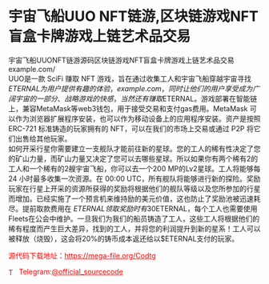 # 宇宙飞船UUO NFT链游,区块链游戏NFT盲盒卡牌游戏上链艺术品交易

宇宙飞船UUONFT链游源码区块链游戏NFT盲盒卡牌游戏上链艺术品交易<br>example.com/<br>UUO是一款 SciFi 赚取 NFT 游戏，旨在通过收集工人和宇宙飞船穿越宇宙寻找$ETERNAL为用户提供有趣的体验，example.com，同时让他们的用户享受成为广阔宇宙的一部分、战略游戏的快感，当然还有赚取$ETERNAL。游戏部署在智能链上，兼容MetaMask等web3钱包，用于接受交易和支付gas费用。MetaMask 可以作为浏览器扩展程序安装，也可以作为移动设备上的应用程序安装。资产是按照 ERC-721 标准铸造的玩家拥有的 NFT，可以在我们的市场上交易或通过 P2P 将它们出售给其他玩家。<br>如何开采行星你需要建立一支舰队才能前往新的星球。您的工人的稀有性决定了您的矿山力量，而矿山力量又决定了您可以去哪些星球。所以如果你有两个稀有2的工人和一个稀有的2艘宇宙飞船，你可以去一个200 MP的Lv2星球。工人将能够每 24 小时最多收集一次资源。在 00:00 UTC，所有舰队将能够进行新的探险。奖励玩家在行星上开采的资源所获得的奖励将根据他们的舰队等级以及您所参加的行星而增加。已经实施了一个预言机来维持励的美元价值，这也防止了奖励池被迅速耗尽。提前取款费用在 $ETERNAL 领取奖励时有 30% 的提早提款费，当您进行当天的探索时，此费用将减少 2%，依此类推，直到达到 0%，您可以免税提款.<br>工人是我们的主要采矿力量，将通过元界部署到挖掘$ETERNAL，每个工人也需要使用Fleets在公会中维护。一旦我们为我们的船员铸造了工人，这些工人将根据他们的稀有程度而产生巨大差异，找到的工人，并将您的利润提升到新的星系！工人可以被释放（烧毁），这会将20%的铸币成本返还给以$ETERNAL支付的玩家。<br>


<p style="color: red;">源代码下载地址：<a href="https://mega-file.org/Codtg" style="color: red;">https://mega-file.org/Codtg</a></p><p style="color: red;"><img src="https://cdn-icons-png.flaticon.com/512/2111/2111646.png" alt="Telegram Icon" style="width: 16px; vertical-align: middle; margin-right: 5px;">Telegram:<a href="https://t.me/official_sourcecode" style="color: red;">@official_sourcecode</a></p>